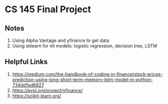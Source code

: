 # CS 145 Final Project

## Notes

1. Using Alpha Vantage and yfinance to get data
2. Using sklearn for ml models: logistic regression, decision tree, LSTM

## Helpful Links

1. https://medium.com/the-handbook-of-coding-in-finance/stock-prices-prediction-using-long-short-term-memory-lstm-model-in-python-734dd1ed6827
2. https://pypi.org/project/yfinance/
3. https://scikit-learn.org/
